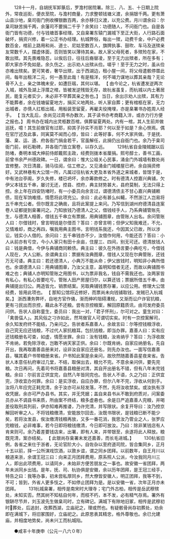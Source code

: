 <!-- { "loadSidebar": true } -->
　　128十一月，自胡抚军卸篆后，罗澹村居院署。除三、八、五、十日期上院外，常夜巡街，便衣至院，与澹村商量，力求整顿钱塘义渡，余捐银千两。更有萧山县沙地，臬司衙门例收稞银数百两，余亦移归义渡，以充公费。月川谓余曰：尔臬司缺苦捐千两，余藩司不要捐二千乎？余笑曰：功德随人，不问衙门也。自是各衙门皆有功德，付与钱塘首事经理。又自臬署东辕门漏城下至正大街，人行路石面破坏，捐资兴修，着一公正书办经理。杭城弊俗，每出一殡，动费千金，中户必费数百金，棺前上路用和尚、道士、尼姑至数百人，旗牌执事、鼓吹、车马及送殡亲友常数千人，摆虚体面，否则皆笑以薄待其亲。故人家父母死者，多殡殓在家，不敢出殡。其先畏难隐忍，以俟后日，往往后裔替凌，至于无力出殡者，所在多有；即大家亦不免如是。余久伤之，出示劝人出殡从俭。嗟乎！至于无力之时，虽从俭亦难出殡矣。更可笑者，奢华出殡，出于西湖边，租小屋一间，将父母遣骸停厝此间，每年出租洋二元，何一愚至此哉！有是租洋，何不竭力谋地以葬其亲哉？无论骨不入土，亲之体魄未安，如遭巨刼，其何以堪。 【 由今论之，杭省遭发逆两次入城，城外及湖上浮厝之棺，皆被发逆残毁无存，故杭省虽复，而杭城以内土著居民，能复元者实少，未必非不早葬其亲之咎也。】 当日，余出示劝人出殡，其有力不能葬者，余在钱塘留夏地方，捐买义地两处，听人家自葬；更有棺柩在家，无力出城者，亦倩人扛柩出城，用船装至留夏，再雇夫役掩埋，亦是臬署书办姓周人经手。 【 当大乱后，余尚见过周书办数次，其子读书亦考商籍入泮，或亦力行方便之报也。】 周书办在城内出灵柩数百棺，俱葬留夏两处。内有一棺，其人生前并做巡抚，噫！其生前做官有过耶，抑其子孙实不肖耶？何以至于如是？余心恻焉。偶在官厅述及此事，同寅莫不闻而心惊，皆曰：此等好事，何不大家共做。于是抚、藩、臬、运、道、府各衙门捐金若干，官虽解任，此捐仍出自衙门也。余乃于臬司衙门前，树石勒碑，并各衙门皆立案卷，以存久远。 
　　129杭省自金陵贼踞以后防堵，奏明本城大绅前侍郎戴熙主政，经费则拨本省厘捐。熙号醇士，善书工画，前曾书余严州德政碑。一日，谓余曰：惟大公祖关心民事，涌金门外城墙有数处尚宜修整。次日清晨，骑马往阅，估工修之。又见涌金门城楼屋已坍，余自捐资修好。又武林巷有大公馆一所，凡属过往杭省大吏及本省外道之来城者，皆馆于是，中有池台亭阁，岁久失修，楼已坍坏，余亦筹款修之。时有德清人控嘉兴典铺，欠伊父本钱五千串，屡讨无还，控县、控府，典主财势甚大，县府莫制，无法只得上控。余上年在四安防堵时，有一小委员向余言过，谓德清债主不甘心嘉兴典铺赖债，现在军饷难措，情愿将此项充公。余曰：此必有甚么纠轕，不然浙江人岂易将五千串充公者。但尔既言之确凿，且将此案提上来问。乃写信到湖州府德清县连案卷人证都提到臬署问之。乃知放钱乃德清人之父，借钱经手人，乃系典铺管账先生，与德清人相善，借钱五千串立有票据，用典铺图章，由管账人出名。余问管账人曰：尔借钱时，曾言明钱是尔借否？答曰：亦曾言明；但伊父知我难还，不允，又情难却，商之再四，嘱我用典主图书，言明钱系我还，今因其父已故，所以涉讼，钱实小人借的。余问曰：五千串钱亦不少，汝借作何用，今能还否？答曰：小人从前亦有亏空，今小人家只有田十余亩，住屋三、四间，别无可还。德清放钱人曰：钱是典借，今伊与典铺商同赖债。典主曰：彼久在外扬言要小典吃亏，今借钱人现在，大人公断。余谓典主曰：票据有汝典图章，借钱人又现在尔典管账，还钱万无可诿。典主曰：若还德清人，小典万不能从命；伊父放钱时，明知非小典所借也。余谓德清人曰：用典铺图章，乃汝父主意，盖明知借者无还，而故以典铺图书难之也；典铺人亦明知管账之用图书，以为票非我名，钱自不需我还也。汝两家皆有私心，有私心皆要吃亏。管账人田产房屋归尔，以算还钱；票据所借五千串，由典铺提出归公。两造皆允，销票结案。另取典铺钱票存署，以应公用。修理大公馆经费，皆用此项也。 【 那知公馆将近修好，而票尚未向钱铺取钱，发贼已入杭城矣。】 浙西漕务弊坏，自地方官作俑，渐而绅衿阻碍漕规，又渐而讼户诈官抗粮，更有刁民出而京控，藉此永不还粮。尝有京控粮案，解回原籍质讯，由司发府委员问供。告状人自称童生，委员曰：我出一对，「君子怀刑」，尔可对之。童生对曰：「禽兽偪人」。其风俗之刁诈如此，然骂做官人可谓切实矣。时有一京控案解司，余久知发府终不能结，乃亲问之。告状者系嘉善人，余故言曰：尔等控钱粮浮收，自己究无应还钱粮，不过代人家抗粮耳。包抗钱粮，即当办罪。嘉善人曰：实有应还钱粮册名可查，如虚，情愿坐罪。余曰：汝有钱粮，汝肯纳乎？答曰：为浮收故不肯纳，若免除浮收，岂敢不纳天家正供。余曰：尔既肯纳，自家应纳册名，先自开出，我再取嘉善县册来对，设非汝自家应还册名，则先办汝也。一面写信嘉善县，嘱其着户书带粮册来省。户书知此案是余亲问，故欣然随嘉善县星夜来省。告状人本意任杭府审过几堂，不结，取保出去，粮允不完。不意余亲问供，要先完粮。次日再问，先着司书将嘉善县粮册对清，其自开出册名不错，但有八年未完钱粮。余曰：尔前言正供宜完，自然八年皆同完也。告状人不语，久之乃曰：正供宜完，浮收宜办何罪。余曰：是实浮收，自应办罪，但尔八年不完，浮收从何到手。汝将八年应完正耗完清，余于汝亦可从轻发落，不然，先将汝收禁矣。或汝执有浮收凭据，余亦可严办县书。其实，并无凭据；盖自来县书从不敢到府质对，问案委员亦从不调县书来质，所由案不终结，粮多虚悬也。余是日严追嘉善人完粮，并喝差役取刑具列前，伊亦知难再推诿，乃许完清，并写限状。余复开导曰：汝乃控京解回听审之人，不将钱粮缴清，安能放尔回去，汝既书限状，是钱粮已断不能少矣，若将汝发县，俟汝缴清钱粮再放，又多一番花消，我思汝乃管业之人，张罗应完粮钱，必非难事，若今日即将粮钱缴清，今日即可放汝。乃曰：除非某钱店有人肯来则可。余乃着差要钱店来，出署，即有人来，并带银至，余遂将此人释放。粮既完清，案亦结矣。 【 此银尚存臬署未发还嘉善，而长毛进城。】 
　　130杭省旧例，各省之来仕于浙者，无论官阶大小，自佐杂以至府道司院，皆合集同乡，正月十五以前，择一公所演戏饮酒，以敦乡谊，谓之同乡团拜。以前数年，自王月川以粮道来浙，余谓王冠三曰：向来正月团拜费用，原系照人公派，今汝我同月川三人，即出此项费用，以请同乡，未始非方便苦朋友之一事也。故安徽一省团拜，两年未派同乡出钱。是年，抚、司、杭协俱是安徽，余以历年团拜，是王冠三经手，特告之曰：我等办事，初未尝私厚同乡，然大僚皆安徽人，明正团拜，我等不到，不可；皆到，外省人更多忮之，不如停止团拜为是。是以安徽一省，次年正月亦未团拜。 
　　131杭城臬署，相传是南宋时大理寺；宅门外古柏，相传是岳武穆殡处，未知实否。然其树不知枯自何年，而枝不朽，本不发，必有精气存焉。署外有银缾尽节井，刘玉波先生做臬司时，立有碑记。满城下有隙地旧冢，相传是武穆初时葬处，后追封，改葬西湖，立庙祀之，理或然也。有疑骸骨尚存初葬处，劝余即在满城下，将旧冢围好，立庙祀之。此原思表其精忠，格外尊敬也。余已允建庙，并相度地势矣，尚未兴工而杭城陷。 

　　●咸丰十年庚申（公元一八六０年） 

